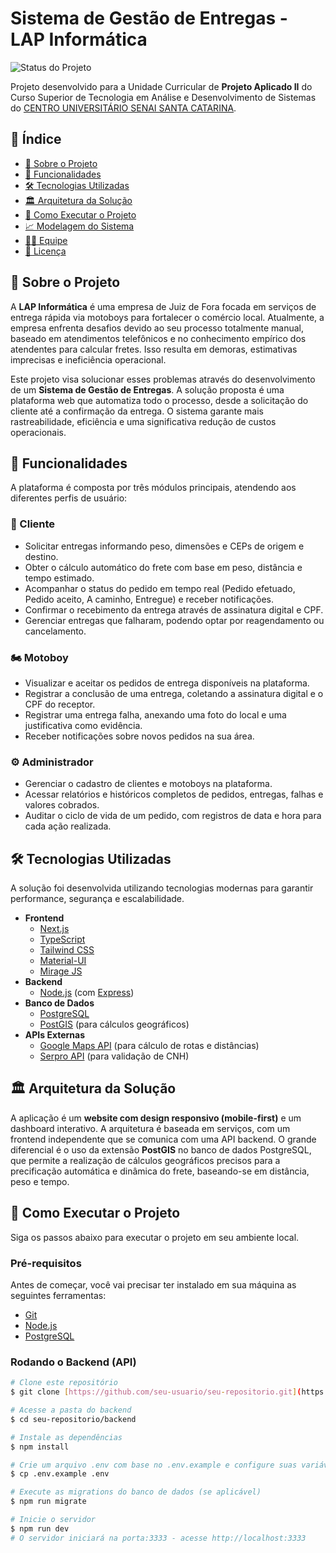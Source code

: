 # Sistema de Gestão de Entregas - LAP Informática

![Status do Projeto](https://img.shields.io/badge/status-em%20desenvolvimento-yellow)

Projeto desenvolvido para a Unidade Curricular de **Projeto Aplicado II** do Curso Superior de Tecnologia em Análise e Desenvolvimento de Sistemas do [CENTRO UNIVERSITÁRIO SENAI SANTA CATARINA](https://sc.senai.br/unisenai).

## 📝 Índice

- [📖 Sobre o Projeto](#-sobre-o-projeto)
- [🎯 Funcionalidades](#-funcionalidades)
- [🛠️ Tecnologias Utilizadas](#-tecnologias-utilizadas)
- [🏛️ Arquitetura da Solução](#️-arquitetura-da-solução)
- [🚀 Como Executar o Projeto](#-como-executar-o-projeto)
- [📈 Modelagem do Sistema](#-modelagem-do-sistema)
- [🧑‍💻 Equipe](#-equipe)
- [📄 Licença](#-licença)

## 📖 Sobre o Projeto

A **LAP Informática** é uma empresa de Juiz de Fora focada em serviços de entrega rápida via motoboys para fortalecer o comércio local. Atualmente, a empresa enfrenta desafios devido ao seu processo totalmente manual, baseado em atendimentos telefônicos e no conhecimento empírico dos atendentes para calcular fretes. Isso resulta em demoras, estimativas imprecisas e ineficiência operacional.

Este projeto visa solucionar esses problemas através do desenvolvimento de um **Sistema de Gestão de Entregas**. A solução proposta é uma plataforma web que automatiza todo o processo, desde a solicitação do cliente até a confirmação da entrega. O sistema garante mais rastreabilidade, eficiência e uma significativa redução de custos operacionais.

## 🎯 Funcionalidades

A plataforma é composta por três módulos principais, atendendo aos diferentes perfis de usuário:

### 👤 Cliente
* Solicitar entregas informando peso, dimensões e CEPs de origem e destino.
* Obter o cálculo automático do frete com base em peso, distância e tempo estimado.
* Acompanhar o status do pedido em tempo real (Pedido efetuado, Pedido aceito, A caminho, Entregue) e receber notificações.
* Confirmar o recebimento da entrega através de assinatura digital e CPF.
* Gerenciar entregas que falharam, podendo optar por reagendamento ou cancelamento.

### 🏍️ Motoboy
* Visualizar e aceitar os pedidos de entrega disponíveis na plataforma.
* Registrar a conclusão de uma entrega, coletando a assinatura digital e o CPF do receptor.
* Registrar uma entrega falha, anexando uma foto do local e uma justificativa como evidência.
* Receber notificações sobre novos pedidos na sua área.

### ⚙️ Administrador
* Gerenciar o cadastro de clientes e motoboys na plataforma.
* Acessar relatórios e históricos completos de pedidos, entregas, falhas e valores cobrados.
* Auditar o ciclo de vida de um pedido, com registros de data e hora para cada ação realizada.

## 🛠️ Tecnologias Utilizadas

A solução foi desenvolvida utilizando tecnologias modernas para garantir performance, segurança e escalabilidade.

* **Frontend**
    * [Next.js](https://nextjs.org/) 
    * [TypeScript](https://www.typescriptlang.org/) 
    * [Tailwind CSS](https://tailwindcss.com/) 
    * [Material-UI](https://mui.com/) 
    * [Mirage JS](https://miragejs.com/) 
* **Backend**
    * [Node.js](https://nodejs.org/) (com [Express](https://expressjs.com/)) 
* **Banco de Dados**
    * [PostgreSQL](https://www.postgresql.org/) 
    * [PostGIS](https://postgis.net/) (para cálculos geográficos) 
* **APIs Externas**
    * [Google Maps API](https://maps.google.com/) (para cálculo de rotas e distâncias) 
    * [Serpro API](https://www.serpro.gov.br/) (para validação de CNH) 

## 🏛️ Arquitetura da Solução

A aplicação é um **website com design responsivo (mobile-first)** e um dashboard interativo. A arquitetura é baseada em serviços, com um frontend independente que se comunica com uma API backend. O grande diferencial é o uso da extensão **PostGIS** no banco de dados PostgreSQL, que permite a realização de cálculos geográficos precisos para a precificação automática e dinâmica do frete, baseando-se em distância, peso e tempo.

## 🚀 Como Executar o Projeto

Siga os passos abaixo para executar o projeto em seu ambiente local.

### Pré-requisitos

Antes de começar, você vai precisar ter instalado em sua máquina as seguintes ferramentas:
* [Git](https://git-scm.com)
* [Node.js](https://nodejs.org/en/)
* [PostgreSQL](https://www.postgresql.org/download/) 

### Rodando o Backend (API)

```bash
# Clone este repositório
$ git clone [https://github.com/seu-usuario/seu-repositorio.git](https://github.com/seu-usuario/seu-repositorio.git)

# Acesse a pasta do backend
$ cd seu-repositorio/backend

# Instale as dependências
$ npm install

# Crie um arquivo .env com base no .env.example e configure suas variáveis
$ cp .env.example .env

# Execute as migrations do banco de dados (se aplicável)
$ npm run migrate

# Inicie o servidor
$ npm run dev
# O servidor iniciará na porta:3333 - acesse http://localhost:3333
